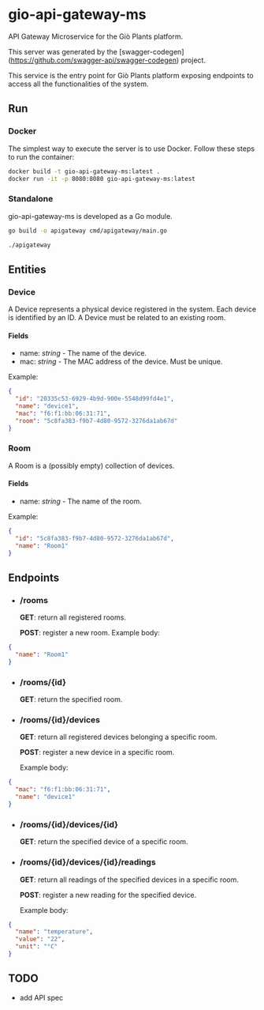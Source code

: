 # gio-api-gateway-ms
API Gateway Microservice for the Giò Plants platform.

This server was generated by the [swagger-codegen]
(https://github.com/swagger-api/swagger-codegen) project.

This service is the entry point for Giò Plants platform exposing endpoints to access all the functionalities of the system.

## Run

### Docker

The simplest way to execute the server is to use Docker.
Follow these steps to run the container:

```bash
docker build -t gio-api-gateway-ms:latest .
docker run -it -p 8080:8080 gio-api-gateway-ms:latest
```

### Standalone

gio-api-gateway-ms is developed as a Go module.

```bash
go build -o apigateway cmd/apigateway/main.go

./apigateway
```


## Entities

### Device

A Device represents a physical device registered in the system. Each device is identified by an ID.
A Device must be related to an existing room.

#### Fields

- name: *string* - The name of the device.
- mac: *string* -  The MAC address of the device. Must be unique.

Example:

```json
{
  "id": "20335c53-6929-4b9d-900e-5548d99fd4e1",
  "name": "device1",
  "mac": "f6:f1:bb:06:31:71",
  "room": "5c8fa383-f9b7-4d80-9572-3276da1ab67d"
}
```

### Room

A Room is a (possibly empty) collection of devices.

#### Fields

- name: *string* - The name of the room.

Example:

```json
{
  "id": "5c8fa383-f9b7-4d80-9572-3276da1ab67d",
  "name": "Room1"
}
```

## Endpoints

- ### /rooms

    **GET**: return all registered rooms.

    **POST**: register a new room.
    Example body:
```json
{
  "name": "Room1"
}
```

- ### /rooms/{id}

    **GET**: return the specified room.
    
- ### /rooms/{id}/devices

    **GET**: return all registered devices belonging a specific room.

    **POST**: register a new device in a specific room.
    
    Example body:
```json
{
  "mac": "f6:f1:bb:06:31:71",
  "name": "device1"
}
```

- ### /rooms/{id}/devices/{id}

    **GET**: return the specified device of a specific room.

- ### /rooms/{id}/devices/{id}/readings

    **GET**: return all readings of the specified devices in a specific room.
    
    **POST**: register a new reading for the specified device.
    
    Example body:
```json
{
  "name": "temperature",
  "value": "22",
  "unit": "°C"
}
```


## TODO
- add API spec